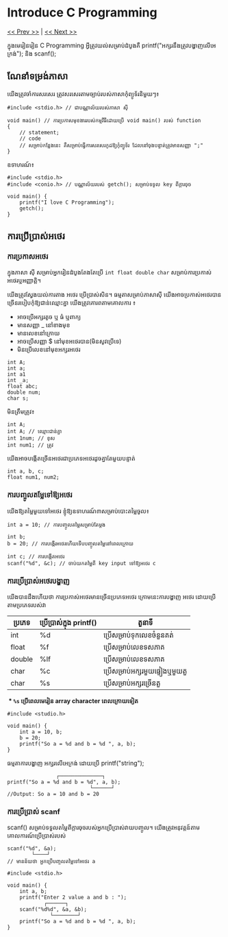 # Introduce C Programming 
[<< Prev >>](https://github.com/samreachyan/c-program-basic, "Previous") | [<< Next >>](https://github.com/samreachyan/c-program-basic/tree/main/Operations "Next")

ក្នុងមេរៀនរៀន C Programming អ្វីត្រូវយល់សម្រាប់ដំបូងគឺ printf("អក្សរនឹងត្រូវបង្ហាញលើអេក្រង់"); និង scanf();

## ណែនាំទម្រង់ភាសា
យើងត្រូវចាំការសរសេរ ត្រូវសរសេរតាមច្បាប់របស់ភាសាកុំព្យូទ័រនិមួយៗ៖

```
#include <stdio.h> // ជាបណ្ណាល័យរបស់ភាសា ស៊ី

void main() // ការប្រកាសមុខងាររបស់កម្មវីធីដោយប្រើ void main() របស់ function
{
    // statement;
    // code
    // សម្រាប់កន្លែងនេះ គឺសម្រាប់ធ្វើការសរសេរកូដឱ្យកុំព្យូទ័រ ដែលនៅចុងបន្ទាត់ត្រូវមានសញ្ញា ";"
}
```
ឧទាហរណ៍​៖
```
#include <stdio.h>
#include <conio.h>​ // បណ្ណាល័យរបស់ getch(); សម្រាប់ទទូល key ពីក្តារចុច

void main() {
    printf("I love C Programming");
    getch();
}
```

## ការប្រើប្រាស់អថេរ
### ការប្រកាសអថេរ
ក្នុងភាសា ស៊ី សម្រាប់អ្នករៀនដំបូងតែងតែប្រើ `int float double char` សម្រាប់ការប្រកាស់អថេរឬអញ្ញាត្តិ។ 

យើងត្រូវស្វែងយល់ការតាង អថេរ ប្រើប្រាស់សិន។
ធម្មតាសម្រាប់ភាសាស៊ី យើងអាចប្រកាស់អថេរបានច្រើនរបៀបកុំឱ្យជាន់ឈ្មោះគ្នា យើងត្រូវគោរពតាមគោលការ ៖
- អាចប្រើអក្សរតូច ឬ ធំ​ ឬពាក្យ
- មានសញ្ញា _ នៅខាងមុខ
- មានលេខនៅក្រោយ 
- អាចប្រើសញ្ញា $ នៅមុខអថេរបាន​(មិនសូវប្រើទេ)
- មិនប្រើលេខនៅមុខអក្សរអថេរ
  
```
int A;
int a;
int a1
int _a;
float abc;
double num;
char s;
```
មិនត្រឹមត្រូវ៖
```
int A;
int A; // ឈ្មោះជាន់គ្នា
int 1num; // ខុស
int num1; // ត្រូវ
```

យើងអាចបង្កើតច្រើនអថេរជាប្រភេទអថេរដូចគ្នាតែមួយបន្ទាត់
```
int a, b, c;
float num1, num2;
```
### ការបញ្ចូលតម្លែទៅឱ្យអថេរ
យើងឱ្យតម្លៃមួយទៅអថេរ ខ្ញុំឱ្យឧទាហរណ៍៣សម្រាប់បោះតម្លៃចូល៖
```
int a = 10; // ការបញ្ចូលតម្លៃសម្រាប់តែម្តង

int b;
b = 20; // ការបង្កើរអថេរហើយទើបបញ្ចូលតម្លៃនៅពេលក្រោយ

int c; // ការបង្កើតអថេរ
scanf("%d", &c); // ចាប់យកតម្លៃពី key input ទៅឱ្យអថេរ c
```
### ការប្រើប្រាស់អថេរបង្ហាញ
យើងបានដឹងហើយថា ការប្រកាស់អថេរមានច្រើនប្រភេទអថេរ
ក្រោមនេះការបង្ហាញ អថេរ ដោយប្រើតាមប្រភេទរបស់វា

|ប្រភេទ|ប្រើប្រាស់ក្នុង printf() | តួនាទី|
|---|---|---|
|int|%d|ប្រើសម្រាប់ទុកលេខចំនួនគត់|
|float|%f|ប្រើសម្រាប់លេខទសភាគ|
|double|%lf|ប្រើសម្រាប់លេខទសភាគ|
|char|%c|ប្រើសម្រាប់អក្សរមួយផ្ទៀងឬមួយតួ|
|char|%s|ប្រើសម្រាប់អក្សរច្រើនតួ|

**​​​  * `%s` ប្រើពេលមេរៀន array character ពេលក្រោយទៀត**

```
#include <studio.h>

void main() {
    int a = 10, b;
    b = 20;
    printf("So a = %d and b = %d ", a, b);
}
```
ធម្មតាការបង្ហាញ អក្សរលើអេក្រង់ ដោយប្រើ printf("string");
```
                ┌──────────────┐
printf("So a = %d and b = %d", a, b);
                           └──────┘
//Output: So a = 10 and b = 20
```
### ការប្រើប្រាស់ scanf 
scanf() សម្រាប់ទទួលតម្លៃពីក្តារចុចរបស់អ្នកប្រើប្រាស់វាយបញ្ចូល។ យើងត្រូវអនុវត្តន៍តាមគោលការណ៍ប្រើប្រាស់របស់ 
```
scanf("%d", &a);
        └────┘
// មានន័យថា អ្នកប្រើបញ្ចូលតម្លៃទៅអថេរ a
```

```
#include <stdio.h>

void main() {
    int a, b;
    printf("Enter 2 value a and b : ");
            ┌──────┐
    scanf("%d%d", &a, &b);
              └────────┘
    printf("So a = %d and b = %d ", a, b);
}
```
